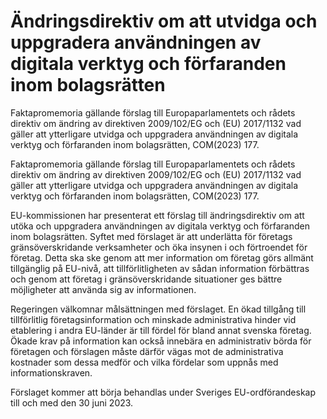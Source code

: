 # Ändringsdirektiv om att utvidga och uppgradera användningen av digitala verktyg och förfaranden inom bolagsrätten

Faktapromemoria gällande förslag till Europaparlamentets och rådets direktiv om ändring av direktiven 2009/102/EG och (EU) 2017/1132 vad gäller att ytterligare utvidga och uppgradera användningen av digitala verktyg och förfaranden inom bolagsrätten, COM(2023) 177.

Faktapromemoria gällande förslag till Europaparlamentets och rådets direktiv om ändring av direktiven 2009/102/EG och (EU) 2017/1132 vad gäller att ytterligare utvidga och uppgradera användningen av digitala verktyg och förfaranden inom bolagsrätten, COM(2023) 177.

EU-kommissionen har presenterat ett förslag till ändringsdirektiv om att utöka och uppgradera användningen av digitala verktyg och förfaranden inom bolagsrätten. Syftet med förslaget är att underlätta för företags gränsöverskridande verksamheter och öka insynen i och förtroendet för företag. Detta ska ske genom att mer information om företag görs allmänt tillgänglig på EU-nivå, att tillförlitligheten av sådan information förbättras och genom att företag i gränsöverskridande situationer ges bättre möjligheter att använda sig av informationen.

Regeringen välkomnar målsättningen med förslaget. En ökad tillgång till tillförlitlig företagsinformation och minskade administrativa hinder vid etablering i andra EU-länder är till fördel för bland annat svenska företag. Ökade krav på information kan också innebära en administrativ börda för företagen och förslagen måste därför vägas mot de administrativa kostnader som dessa medför och vilka fördelar som uppnås med informationskraven.

Förslaget kommer att börja behandlas under Sveriges EU-ordförandeskap till och med den 30 juni 2023.

